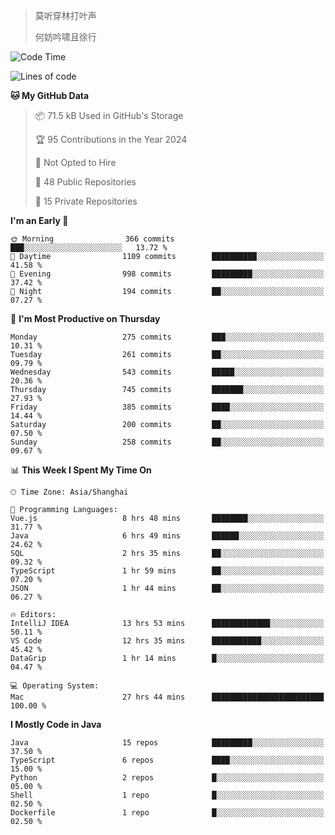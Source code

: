 > 莫听穿林打叶声
> 
> 何妨吟啸且徐行

<!-- ![Github Stats](https://github-readme-stats.vercel.app/api?username=catch6&count_private=true&show_icons=true&theme=gruvbox) -->

<!-- ![Top Langs](https://github-readme-stats.vercel.app/api/top-langs/?username=catch6&layout=compact) -->

<!--START_SECTION:waka-->
![Code Time](http://img.shields.io/badge/Code%20Time-1%2C827%20hrs%2035%20mins-blue)

![Lines of code](https://img.shields.io/badge/From%20Hello%20World%20I%27ve%20Written-9.4%20million%20lines%20of%20code-blue)

**🐱 My GitHub Data** 

> 📦 71.5 kB Used in GitHub's Storage 
 > 
> 🏆 95 Contributions in the Year 2024
 > 
> 🚫 Not Opted to Hire
 > 
> 📜 48 Public Repositories 
 > 
> 🔑 15 Private Repositories 
 > 
**I'm an Early 🐤** 

```text
🌞 Morning                366 commits         ███░░░░░░░░░░░░░░░░░░░░░░   13.72 % 
🌆 Daytime                1109 commits        ██████████░░░░░░░░░░░░░░░   41.58 % 
🌃 Evening                998 commits         █████████░░░░░░░░░░░░░░░░   37.42 % 
🌙 Night                  194 commits         ██░░░░░░░░░░░░░░░░░░░░░░░   07.27 % 
```
📅 **I'm Most Productive on Thursday** 

```text
Monday                   275 commits         ███░░░░░░░░░░░░░░░░░░░░░░   10.31 % 
Tuesday                  261 commits         ██░░░░░░░░░░░░░░░░░░░░░░░   09.79 % 
Wednesday                543 commits         █████░░░░░░░░░░░░░░░░░░░░   20.36 % 
Thursday                 745 commits         ███████░░░░░░░░░░░░░░░░░░   27.93 % 
Friday                   385 commits         ████░░░░░░░░░░░░░░░░░░░░░   14.44 % 
Saturday                 200 commits         ██░░░░░░░░░░░░░░░░░░░░░░░   07.50 % 
Sunday                   258 commits         ██░░░░░░░░░░░░░░░░░░░░░░░   09.67 % 
```


📊 **This Week I Spent My Time On** 

```text
🕑︎ Time Zone: Asia/Shanghai

💬 Programming Languages: 
Vue.js                   8 hrs 48 mins       ████████░░░░░░░░░░░░░░░░░   31.77 % 
Java                     6 hrs 49 mins       ██████░░░░░░░░░░░░░░░░░░░   24.62 % 
SQL                      2 hrs 35 mins       ██░░░░░░░░░░░░░░░░░░░░░░░   09.32 % 
TypeScript               1 hr 59 mins        ██░░░░░░░░░░░░░░░░░░░░░░░   07.20 % 
JSON                     1 hr 44 mins        ██░░░░░░░░░░░░░░░░░░░░░░░   06.27 % 

🔥 Editors: 
IntelliJ IDEA            13 hrs 53 mins      █████████████░░░░░░░░░░░░   50.11 % 
VS Code                  12 hrs 35 mins      ███████████░░░░░░░░░░░░░░   45.42 % 
DataGrip                 1 hr 14 mins        █░░░░░░░░░░░░░░░░░░░░░░░░   04.47 % 

💻 Operating System: 
Mac                      27 hrs 44 mins      █████████████████████████   100.00 % 
```

**I Mostly Code in Java** 

```text
Java                     15 repos            █████████░░░░░░░░░░░░░░░░   37.50 % 
TypeScript               6 repos             ████░░░░░░░░░░░░░░░░░░░░░   15.00 % 
Python                   2 repos             █░░░░░░░░░░░░░░░░░░░░░░░░   05.00 % 
Shell                    1 repo              █░░░░░░░░░░░░░░░░░░░░░░░░   02.50 % 
Dockerfile               1 repo              █░░░░░░░░░░░░░░░░░░░░░░░░   02.50 % 
```




<!--END_SECTION:waka-->
